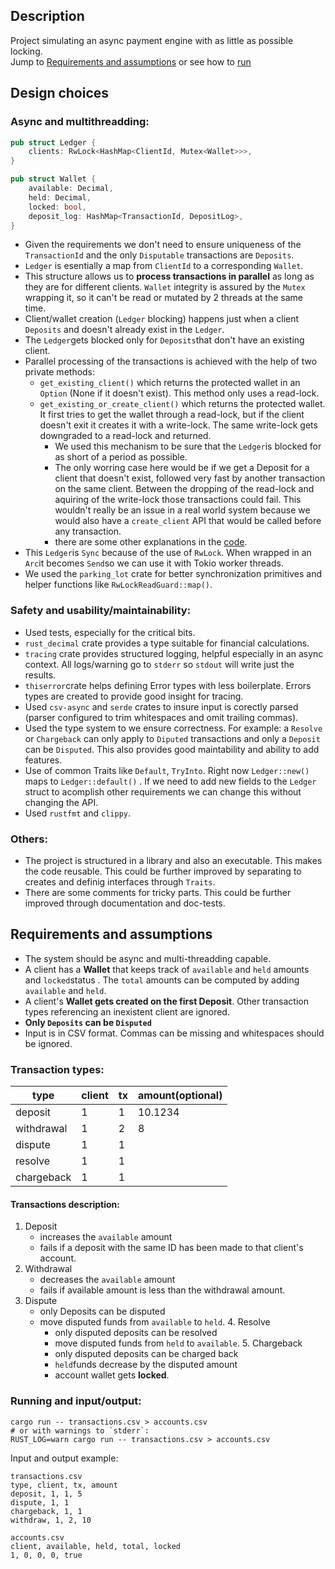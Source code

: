 ## Description
Project simulating an async payment engine with as little as possible locking. <br/>
Jump to [Requirements and assumptions](https://github.com/razvp/payments-engine/new/main?filename=README.md#requirements-and-assumptions) or see how to [run](https://github.com/razvp/payments-engine/new/main?filename=README.md#running-and-inputoutput)

## Design choices
### Async and multithreadding:
```rust
pub struct Ledger {
    clients: RwLock<HashMap<ClientId, Mutex<Wallet>>>,
}

pub struct Wallet {
    available: Decimal,
    held: Decimal,
    locked: bool,
    deposit_log: HashMap<TransactionId, DepositLog>,
}
```
- Given the requirements we don't need to ensure uniqueness of the `TransactionId` and the only `Disputable` transactions are `Deposits`.
- `Ledger` is esentially a map from `ClientId` to a corresponding `Wallet`.
- This structure allows us to **process transactions in parallel** as long as they are for different clients. `Wallet` integrity is assured by the `Mutex` wrapping it, so it can't be read or mutated by 2 threads at the same time.
- Client/wallet creation (`Ledger` blocking) happens just when a client `Deposits` and doesn't already exist in the `Ledger`.
- The `Ledger`gets blocked only for `Deposits`that don't have an existing client.
- Parallel processing of the transactions is achieved with the help of two private methods:
    - `get_existing_client()` which returns the protected wallet in an `Option` (None if it doesn't exist). This method only uses a read-lock.
    - `get_existing_or_create_client()` which returns the protected wallet. It first tries to get the wallet through a read-lock, but if the client doesn't exit it creates it with a write-lock. The same write-lock gets downgraded to a read-lock and returned.
        - We used this mechanism to be sure that the `Ledger`is blocked for as short of a period as possible.
        - The only worring case here would be if we get a Deposit for a client that doesn't exist, followed very fast by another transaction on the same client. Between the dropping of the read-lock and aquiring of the write-lock those transactions could fail. This wouldn't really be an issue in a real world system because we would also have a `create_client` API that would be called before any transaction.
        - there are some other explanations in the [code](https://github.com/razvp/payments-engine/blob/61a66e2af4caa1e32d417791862f5e6c23bdae0a/src/domain/ledger.rs#L59-L87).
- This `Ledger`is `Sync` because of the use of `RwLock`. When wrapped in an `Arc`it becomes `Send`so we can use it with Tokio worker threads.
- We used the `parking_lot` crate for better synchronization primitives and helper functions like `RwLockReadGuard::map()`.
### Safety and usability/maintainability:
- Used tests, especially for the critical bits.
- `rust_decimal` crate provides a type suitable for financial calculations.
- `tracing` crate provides structured logging, helpful especially in an async context. All logs/warning go to `stderr` so `stdout` will write just the results.
- `thiserror`crate helps defining Error types with less boilerplate. Errors types are created to provide good insight for tracing.
- Used `csv-async` and `serde` crates to insure input is corectly parsed (parser configured to trim whitespaces and omit trailing commas).
- Used the type system to we ensure correctness. For example: a `Resolve` or `Chargeback` can only apply to `Diputed` transactions and only a `Deposit` can be `Disputed`. This also provides good maintability and ability to add features.
- Use of common Traits like `Default`, `TryInto`. Right now `Ledger::new()` maps to `Ledger::default()` . If we need to add new fields to the `Ledger` struct to acomplish other requirements we can change this without changing the API.
- Used `rustfmt` and `clippy`.
### Others:
- The project is structured in a library and also an executable. This makes the code reusable. This could be further improved by separating to creates and definig interfaces through `Traits`.
- There are some comments for tricky parts. This could be further improved through documentation and doc-tests.
## Requirements and assumptions
- The system should be async and multi-threadding capable.
- A client has a **Wallet** that keeps track of `available` and `held` amounts and `locked`status . The `total` amounts can be computed by adding `available` and `held`.
- A client's **Wallet gets created on the first Deposit**. Other transaction types referencing an inexistent client are ignored.
- **Only `Deposits` can be `Disputed`**
- Input is in CSV format. Commas can be missing and whitespaces should be ignored.
### Transaction types:
| **type**   | **client** | **tx** | **amount(optional)** |
|------------|------------|--------|----------------------|
| deposit    |      1     |    1   |        10.1234       |
| withdrawal |      1     |    2   |           8          |
| dispute    |      1     |    1   |                      |
| resolve    |      1     |    1   |                      |
| chargeback |      1     |    1   |                      |
#### Transactions description:
  1. Deposit
      - increases the `available` amount
      - fails if a deposit with the same ID has been made to that client's account.
  2. Withdrawal
      - decreases the `available` amount
      - fails if available amount is less than the withdrawal amount.
  3. Dispute
      - only Deposits can be disputed
      - move disputed funds from `available` to `held`.
	4. Resolve
  		- only disputed deposits can be resolved
  		- move disputed funds from `held` to `available`.
	5. Chargeback
  		- only disputed deposits can be charged back
  		- `held`funds decrease by the disputed amount
  		- account wallet gets **locked**.
### Running and input/output:
```
cargo run -- transactions.csv > accounts.csv
# or with warnings to `stderr`:
RUST_LOG=warn cargo run -- transactions.csv > accounts.csv
```
Input and output example:
```
transactions.csv
type, client, tx, amount
deposit, 1, 1, 5
dispute, 1, 1
chargeback, 1, 1
withdraw, 1, 2, 10

accounts.csv
client, available, held, total, locked
1, 0, 0, 0, true
```
